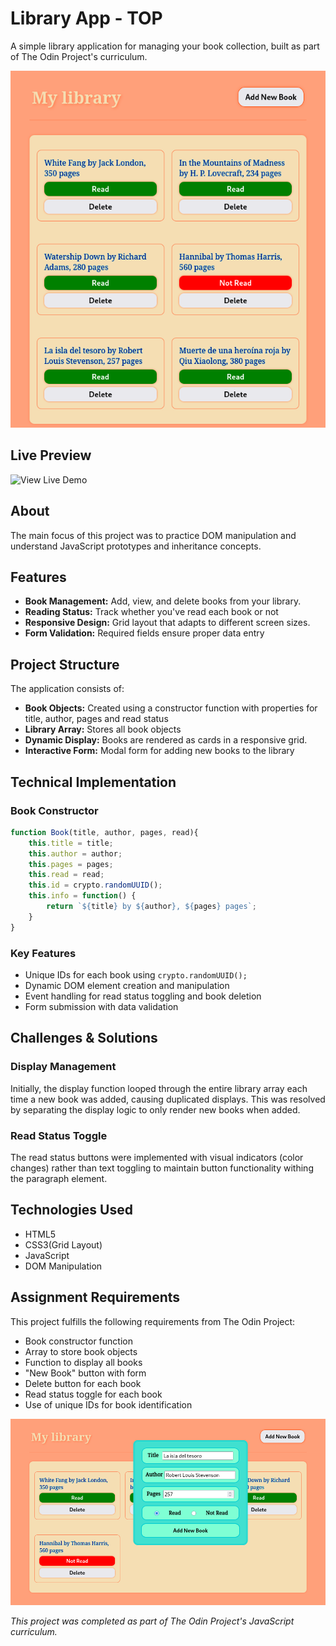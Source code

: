 # Library App - TOP
A simple library application for managing your book collection, built as part of The Odin Project's curriculum. 


![](gridScreenshot.png)


## Live Preview
![View Live Demo](https://feoled.github.io/Library-App-TOP/)

## About 
The main focus of this project was to practice DOM manipulation and understand JavaScript prototypes and inheritance concepts.

## Features
- **Book Management:** Add, view, and delete books from your library.
- **Reading Status:** Track whether you've read each book or not
- **Responsive Design:** Grid layout that adapts to different screen sizes.
- **Form Validation:** Required fields ensure proper data entry

## Project Structure
The application consists of:

- **Book Objects:** Created using a constructor function with properties for title, author, pages and read status
- **Library Array:** Stores all book objects
- **Dynamic Display:** Books are rendered as cards in a responsive grid.
- **Interactive Form:** Modal form for adding new books to the library

## Technical Implementation

### Book Constructor
```javascript
function Book(title, author, pages, read){
    this.title = title;
    this.author = author;
    this.pages = pages;
    this.read = read;
    this.id = crypto.randomUUID();
    this.info = function() {
        return `${title} by ${author}, ${pages} pages`;
    }
}
```
### Key Features
- Unique IDs for each book using `crypto.randomUUID();`
- Dynamic DOM element creation and manipulation 
- Event handling for read status toggling and book deletion
- Form submission with data validation

## Challenges & Solutions

### Display Management
Initially, the display function looped through the entire library array each time a new book was added, causing duplicated displays. This was resolved by separating the display logic to only render new books when added.

### Read Status Toggle
The read status buttons were implemented with visual indicators (color changes) rather than text toggling to maintain button functionality withing the paragraph element.

## Technologies Used
- HTML5
- CSS3(Grid Layout)
- JavaScript 
- DOM Manipulation

## Assignment Requirements
This project fulfills the following requirements from The Odin Project: 
- Book constructor function
- Array to store book objects
- Function to display all books
- "New Book" button with form
- Delete button for each book
- Read status toggle for each book
- Use of unique IDs for book identification
  
![](formScreenshot.png)

*This project was completed as part of The Odin Project's JavaScript curriculum.*



